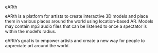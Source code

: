 eARth

eARth is a platform for artists to create interactive 3D models and place them in various places around the world using location-based AR. Models may contain mp3 audio files that can be listened to once a spectator is within the model’s radius.

eARth’s goal is to empower artists and create a new way for people to appreciate art around the world.
